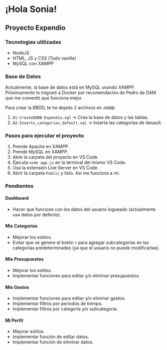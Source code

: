 # ¡Hola Sonia!

## Proyecto Expendio

### Tecnologías utilizadas

- NodeJS
- HTML, JS y CSS (Todo vanilla)
- MySQL con XAMPP

### Base de Datos

Actualmente, la base de datos está en MySQL usando XAMPP. Próximamente lo migraré a Docker por recomendación de Pedro de DAM que me comentó que funciona mejor.

Para crear la BBDD, te he dejado 2 archivos en `zDDBB`:

1. `01-CreateDDBB-Expendio.sql` → Crea la base de datos y las tablas.
2. `02-Inserts_categorias_default.sql` → Inserta las categorías de desault.

### Pasos para ejecutar el proyecto

1. Prende Apache en XAMPP.
2. Prende MySQL en XAMPP.
3. Abre la carpeta del proyecto en VS Code.
4. Ejecuta `node app.js` en la terminal del mismo VS Code.
5. Usa la extensión Live Server en VS Code.
6. Abrir la carpeta `Public` y listo. Así me funciona a mi.

### Pendientes

#### Dashboard

- Hacer que funcione con los datos del usuario logueado (actualmente usa datos por defecto).

#### Mis Categorías

- Mejorar los estilos.
- Evitar que se genere el botón `+` para agregar subcategorías en las categorías predeterminadas (ya que el usuario no puede modificarlas).

#### Mis Presupuestos

- Mejorar los estilos.
- Implementar funciones para editar y/o eliminar presupuestos.

#### Mis Gastos

- Implementar funciones para editar y/o eliminar gastos.
- Implementar filtros por periodos de tiempo.
- Implementar filtros por categoría y/o subcategoría.

#### Mi Perfil

- Mejorar estilos.
- Implementar función de editar datos.
- Implementar función de eliminar datos.
